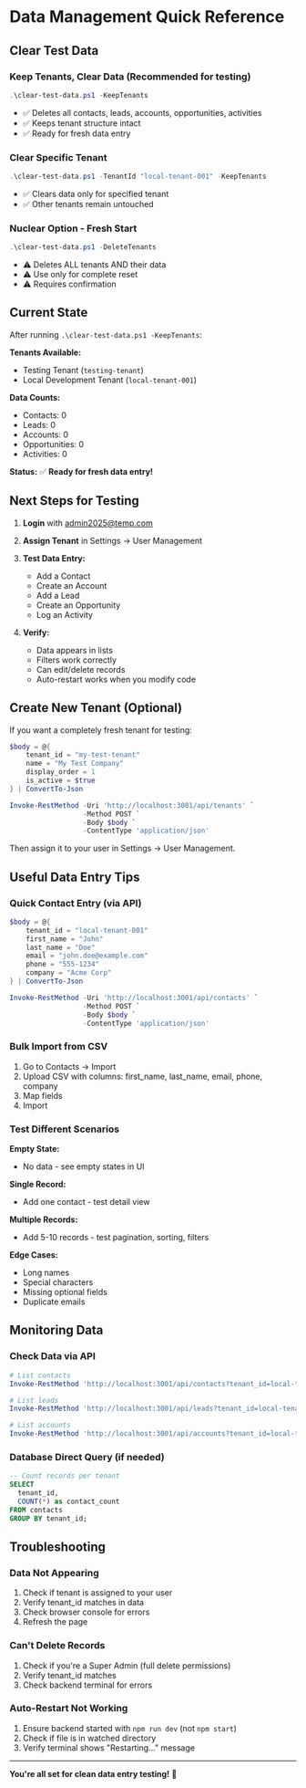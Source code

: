 # Data Management Quick Reference

## Clear Test Data

### Keep Tenants, Clear Data (Recommended for testing)
```powershell
.\clear-test-data.ps1 -KeepTenants
```
- ✅ Deletes all contacts, leads, accounts, opportunities, activities
- ✅ Keeps tenant structure intact
- ✅ Ready for fresh data entry

### Clear Specific Tenant
```powershell
.\clear-test-data.ps1 -TenantId "local-tenant-001" -KeepTenants
```
- ✅ Clears data only for specified tenant
- ✅ Other tenants remain untouched

### Nuclear Option - Fresh Start
```powershell
.\clear-test-data.ps1 -DeleteTenants
```
- ⚠️  Deletes ALL tenants AND their data
- ⚠️  Use only for complete reset
- ⚠️  Requires confirmation

## Current State

After running `.\clear-test-data.ps1 -KeepTenants`:

**Tenants Available:**
- Testing Tenant (`testing-tenant`)
- Local Development Tenant (`local-tenant-001`)

**Data Counts:**
- Contacts: 0
- Leads: 0
- Accounts: 0
- Opportunities: 0
- Activities: 0

**Status:** ✅ **Ready for fresh data entry!**

## Next Steps for Testing

1. **Login** with admin2025@temp.com
2. **Assign Tenant** in Settings → User Management
3. **Test Data Entry:**
   - Add a Contact
   - Create an Account
   - Add a Lead
   - Create an Opportunity
   - Log an Activity

4. **Verify:**
   - Data appears in lists
   - Filters work correctly
   - Can edit/delete records
   - Auto-restart works when you modify code

## Create New Tenant (Optional)

If you want a completely fresh tenant for testing:

```powershell
$body = @{
    tenant_id = "my-test-tenant"
    name = "My Test Company"
    display_order = 1
    is_active = $true
} | ConvertTo-Json

Invoke-RestMethod -Uri 'http://localhost:3001/api/tenants' `
                  -Method POST `
                  -Body $body `
                  -ContentType 'application/json'
```

Then assign it to your user in Settings → User Management.

## Useful Data Entry Tips

### Quick Contact Entry (via API)
```powershell
$body = @{
    tenant_id = "local-tenant-001"
    first_name = "John"
    last_name = "Doe"
    email = "john.doe@example.com"
    phone = "555-1234"
    company = "Acme Corp"
} | ConvertTo-Json

Invoke-RestMethod -Uri 'http://localhost:3001/api/contacts' `
                  -Method POST `
                  -Body $body `
                  -ContentType 'application/json'
```

### Bulk Import from CSV
1. Go to Contacts → Import
2. Upload CSV with columns: first_name, last_name, email, phone, company
3. Map fields
4. Import

### Test Different Scenarios

**Empty State:**
- No data - see empty states in UI

**Single Record:**
- Add one contact - test detail view

**Multiple Records:**
- Add 5-10 records - test pagination, sorting, filters

**Edge Cases:**
- Long names
- Special characters
- Missing optional fields
- Duplicate emails

## Monitoring Data

### Check Data via API
```powershell
# List contacts
Invoke-RestMethod 'http://localhost:3001/api/contacts?tenant_id=local-tenant-001&limit=10'

# List leads
Invoke-RestMethod 'http://localhost:3001/api/leads?tenant_id=local-tenant-001&limit=10'

# List accounts
Invoke-RestMethod 'http://localhost:3001/api/accounts?tenant_id=local-tenant-001&limit=10'
```

### Database Direct Query (if needed)
```sql
-- Count records per tenant
SELECT 
  tenant_id,
  COUNT(*) as contact_count
FROM contacts
GROUP BY tenant_id;
```

## Troubleshooting

### Data Not Appearing
1. Check if tenant is assigned to your user
2. Verify tenant_id matches in data
3. Check browser console for errors
4. Refresh the page

### Can't Delete Records
1. Check if you're a Super Admin (full delete permissions)
2. Verify tenant_id matches
3. Check backend terminal for errors

### Auto-Restart Not Working
1. Ensure backend started with `npm run dev` (not `npm start`)
2. Check if file is in watched directory
3. Verify terminal shows "Restarting..." message

---

**You're all set for clean data entry testing!** 🎉
